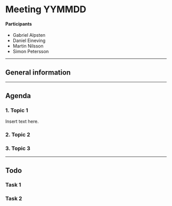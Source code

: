 # Meeting YYMMDD

#### Participants
* Gabriel Alpsten
* Daniel Eineving
* Martin Nilsson
* Simon Petersson
---
## General information

---
## Agenda
### 1. Topic 1

Insert text here.

### 2. Topic 2
### 3. Topic 3

---
## Todo

### Task 1

### Task 2
